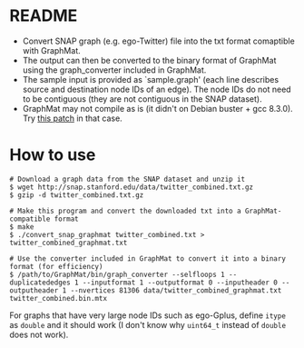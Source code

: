 # README
- Convert SNAP graph (e.g. ego-Twitter) file into the txt format comaptible with GraphMat.
- The output can then be converted to the binary format of GraphMat using the graph_converter included in GraphMat.
- The sample input is provided as `sample.graph' (each line describes source and destination node IDs of an edge). The node IDs do not need to be contiguous (they are not contiguous in the SNAP dataset).
- GraphMat may not compile as is (it didn't on Debian buster + gcc 8.3.0). Try [this patch](https://github.com/soramichi/GraphMat/commit/3306b33b5c58c535149689d38202ecfd7a523cc6) in that case.

# How to use
```
# Download a graph data from the SNAP dataset and unzip it
$ wget http://snap.stanford.edu/data/twitter_combined.txt.gz
$ gzip -d twitter_combined.txt.gz

# Make this program and convert the downloaded txt into a GraphMat-compatible format
$ make
$ ./convert_snap_graphmat twitter_combined.txt > twitter_combined_graphmat.txt

# Use the converter included in GraphMat to convert it into a binary format (for efficiency)
$ /path/to/GraphMat/bin/graph_converter --selfloops 1 --duplicatededges 1 --inputformat 1 --outputformat 0 --inputheader 0 --outputheader 1 --nvertices 81306 data/twitter_combined_graphmat.txt twitter_combined.bin.mtx
```

For graphs that have very large node IDs such as ego-Gplus, define `itype` as `double` and it should work (I don't know why `uint64_t` instead of `double` does not work).
